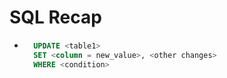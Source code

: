 # SQL Recap

- ```sql
	UPDATE <table1>
	SET <column = new_value>, <other changes>
	WHERE <condition>
```


